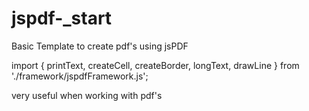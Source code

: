 # jspdf-_start
Basic Template to create pdf's using jsPDF

import { printText, createCell, createBorder, longText, drawLine } from './framework/jspdfFramework.js';

very useful when working with pdf's
